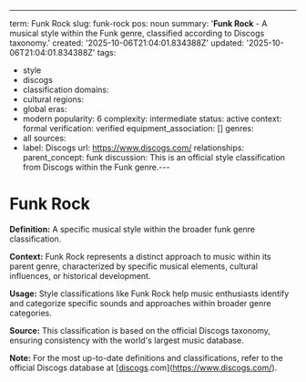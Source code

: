 ---
term: Funk Rock
slug: funk-rock
pos: noun
summary: '**Funk Rock** - A musical style within the Funk genre, classified according
  to Discogs taxonomy.'
created: '2025-10-06T21:04:01.834388Z'
updated: '2025-10-06T21:04:01.834388Z'
tags:
- style
- discogs
- classification
domains:
- cultural
regions:
- global
eras:
- modern
popularity: 6
complexity: intermediate
status: active
context: formal
verification: verified
equipment_association: []
genres:
- all
sources:
- label: Discogs
  url: https://www.discogs.com/
relationships:
  parent_concept: funk
discussion: This is an official style classification from Discogs within the Funk
  genre.---

# Funk Rock

**Definition:** A specific musical style within the broader funk genre classification.

**Context:** Funk Rock represents a distinct approach to music within its parent genre, characterized by specific musical elements, cultural influences, or historical development.

**Usage:** Style classifications like Funk Rock help music enthusiasts identify and categorize specific sounds and approaches within broader genre categories.

**Source:** This classification is based on the official Discogs taxonomy, ensuring consistency with the world's largest music database.

**Note:** For the most up-to-date definitions and classifications, refer to the official Discogs database at [[discogs](../d/discogs.md).com](https://www.discogs.com/).